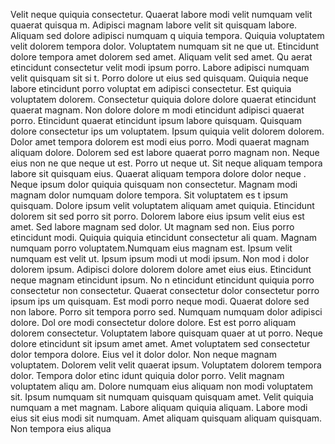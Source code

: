 Velit neque quiquia consectetur. Quaerat labore modi velit numquam velit quaerat quisqua
m. Adipisci magnam labore velit sit quisquam labore. Aliquam sed dolore adipisci numquam q
uiquia tempora. Quiquia voluptatem velit dolorem tempora dolor. Voluptatem numquam sit ne
que ut. Etincidunt dolore tempora amet dolorem sed amet. Aliquam velit sed amet.  Qu
aerat etincidunt consectetur velit modi ipsum porro. Labore adipisci numquam velit quisquam sit si
t. Porro dolore ut eius sed quisquam. Quiquia neque labore etincidunt porro voluptat
em adipisci consectetur. Est quiquia voluptatem dolorem. Consectetur quiquia dolore dolore quaerat etincidunt quaerat magnam. Non dolore dolore
m modi etincidunt adipisci quaerat porro.  Etincidunt quaerat etincidunt ipsum labore quisquam. Quisquam dolore consectetur ips
um voluptatem. Ipsum quiquia velit dolorem dolorem. Dolor amet
 tempora dolorem est modi eius porro. Modi quaerat magnam aliquam dolore. Dolorem sed est labore quaerat porro magnam non. Neque eius non ne
que neque ut est.  Porro ut neque ut. Sit neque aliquam tempora labore sit quisquam eius. Quaerat aliquam tempora dolore dolor neque
. Neque ipsum dolor quiquia quisquam non consectetur. Magnam modi magnam dolor numquam dolore tempora.  Sit voluptatem es
t ipsum quisquam. Dolore ipsum velit voluptatem aliquam amet quiquia. Etincidunt dolorem sit sed porro sit porro. Dolorem labore eius
 ipsum velit eius est amet. Sed labore magnam sed dolor. Ut magnam sed non. Eius porro etincidunt modi. Quiquia quiquia etincidunt consectetur ali
quam. Magnam numquam porro voluptatem.Numquam eius magnam est. Ipsum velit numquam est velit ut. Ipsum ipsum modi ut modi ipsum. Non mod
i dolor dolorem ipsum. Adipisci dolore dolorem dolore amet eius eius. Etincidunt neque magnam etincidunt ipsum.  No
n etincidunt etincidunt quiquia porro consectetur non consectetur. Quaerat consectetur dolor consectetur porro ipsum ips
um quisquam. Est modi porro neque modi. Quaerat dolore sed non labore. Porro sit tempora porro sed. Numquam numquam dolor adipisci dolore. Dol
ore modi consectetur dolore dolore. Est est porro aliquam dolorem consectetur. Voluptatem labore quisquam quaer
at ut porro. Neque dolore etincidunt sit ipsum amet amet.  Amet voluptatem sed consectetur dolor tempora dolore. Eius vel
it dolor dolor. Non neque magnam voluptatem. Dolorem velit velit quaerat ipsum. Voluptatem dolorem tempora dolor. Tempora dolor etinc
idunt quiquia dolor porro. Velit magnam voluptatem aliqu
am. Dolore numquam eius aliquam non modi voluptatem sit. Ipsum numquam sit numquam quisquam quisquam amet.  Velit quiquia numquam a
met magnam. Labore aliquam quiquia aliquam. Labore modi eius sit eius modi sit numquam. Amet aliquam quisquam aliquam quisquam. Non tempora eius aliqua
